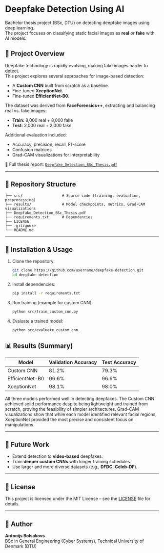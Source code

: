# Deepfake Detection Using AI

Bachelor thesis project (BSc, DTU) on detecting deepfake images using deep learning.  
The project focuses on classifying static facial images as **real** or **fake** with AI models.

## 📄 Project Overview
Deepfake technology is rapidly evolving, making fake images harder to detect.  
This project explores several approaches for image-based detection:
- A **Custom CNN** built from scratch as a baseline.
- Fine-tuned **XceptionNet**.
- Fine-tuned **EfficientNet-B0**.

The dataset was derived from **FaceForensics++**, extracting and balancing real vs. fake images:
- **Train:** 8,000 real + 8,000 fake  
- **Test:** 2,000 real + 2,000 fake  

Additional evaluation included:
- Accuracy, precision, recall, F1-score  
- Confusion matrices  
- Grad-CAM visualizations for interpretability  

📑 Full thesis report: [`Deepfake_Detection_BSc_Thesis.pdf`](./Deepfake_Detection_BSc_Thesis.pdf)

---

## 📂 Repository Structure
```plaintext
├── src/                  # Source code (training, evaluation, preprocessing)
├── results/              # Model checkpoints, metrics, Grad-CAM visualizations
├── Deepfake_Detection_BSc_Thesis.pdf  
├── requirements.txt      # Dependencies
├── LICENSE
├── .gitignore
└── README.md
````` 

---

## 🚀 Installation & Usage

1. Clone the repository:
   ```bash
   git clone https://github.com/username/deepfake-detection.git
   cd deepfake-detection
   ````` 

2.	Install dependencies:
    ```bash
    pip install -r requirements.txt
    ````` 
4.	Run training (example for custom CNN):
    ```bash
    python src/train_custom_cnn.py
    ````` 

6.	Evaluate a trained model:
    ```bash
    python src/evaluate_custom_cnn.
    `````
    
## 📊 Results (Summary)

| Model        | Validation Accuracy | Test Accuracy |
|--------------|----------------------|---------------|
| Custom CNN   | 81.2%               | 79.3%         |
| EfficientNet-B0 | 96.6%            | 96.6%         |
| XceptionNet  | 98.1%               | 98.0%         |

All three models performed well in detecting deepfakes. The Custom CNN achieved solid performance despite being lightweight and trained from scratch, proving the feasibility of simpler architectures. Grad-CAM visualizations show that while each model identified relevant facial regions, XceptionNet provided the most precise and consistent focus on manipulations.

---

## 🔮 Future Work
- Extend detection to **video-based** deepfakes.  
- Train **deeper custom CNNs** with longer training schedules.  
- Use larger and more diverse datasets (e.g., **DFDC**, **Celeb-DF**).  

---

## 📜 License
This project is licensed under the MIT License – see the [LICENSE](LICENSE) file for details.  

---

## 👤 Author
**Antonijs Bolsakovs**  
BSc in General Engineering (Cyber Systems), Technical University of Denmark (DTU)  
